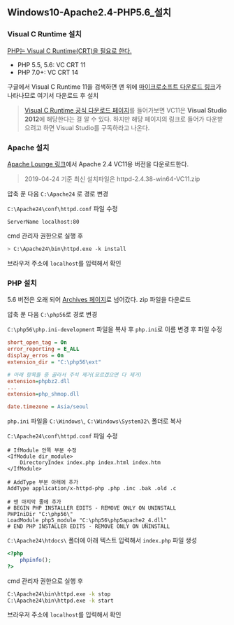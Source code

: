 

## Windows10-Apache2.4-PHP5.6_설치

### Visual C Runtime 설치

[PHP는 Visual C Runtime(CRT)을 필요로 한다.](<https://www.php.net/manual/en/install.windows.requirements.php>)

- PHP 5.5, 5.6: VC CRT 11
- PHP 7.0+: VC CRT 14

구글에서 Visual C Runtime 11을 검색하면 맨 위에 [마이크로소프트 다운로드 링크](https://www.microsoft.com/ko-kr/download/details.aspx?id=30679)가 나타나므로 여기서 다운로드 후 설치

> [Visual C Runtime 공식 다운로드 페이지](<https://support.microsoft.com/ko-kr/help/2977003/the-latest-supported-visual-c-downloads>)를 들어가보면 VC11은 **Visual Studio 2012**에 해당한다는 걸 알 수 있다. 하지만 해당 페이지의 링크로 들어가 다운받으려고 하면 Visual Studio를 구독하라고 나온다.

### Apache 설치

[Apache Lounge 링크](<https://www.apachelounge.com/download/VC11/>)에서 Apache 2.4 VC11용 버전을 다운로드한다.

> 2019-04-24 기준 최신 설치파일은 httpd-2.4.38-win64-VC11.zip

압축 푼 다음 `C:\Apache24` 로 경로 변경

`C:\Apache24\conf\httpd.conf` 파일 수정

```
ServerName localhost:80
```

cmd 관리자 권한으로 실행 후

```bash
> C:\Apache24\bin\httpd.exe -k install
```

브라우저 주소에 `localhost`를 입력해서 확인

### PHP 설치

5.6 버전은 오래 되어 [Archives 페이지](<https://windows.php.net/downloads/releases/archives/>)로 넘어갔다. zip 파일을 다운로드

압축 푼 다음 `C:\php56`로 경로 변경

`C:\php56\php.ini-development` 파일을 복사 후 `php.ini`로 이름 변경 후 파일 수정

```ini
short_open_tag = On
error_reporting = E_ALL
display_erros = On
extension_dir = "C:\php56\ext"

# 아래 항목들 중 골라서 주석 제거(모르겠으면 다 제거)
extension=phpbz2.dll
...
extension=php_shmop.dll

date.timezone = Asia/seoul
```

`php.ini` 파일을 `C:\Windows\`, `C:\Windows\System32\` 폴더로 복사

`C:\Apache24\conf\httpd.conf` 파일 수정

```properties
# IfModule 안쪽 부분 수정
<IfModule dir_module>
	DirectoryIndex index.php index.html index.htm
</IfModule>

# AddType 부분 아래에 추가
AddType application/x-httpd-php .php .inc .bak .old .c

# 맨 마지막 줄에 추가
# BEGIN PHP INSTALLER EDITS - REMOVE ONLY ON UNINSTALL
PHPIniDir "C:\php56\"
LoadModule php5_module "C:\php56\php5apache2_4.dll"
# END PHP INSTALLER EDITS - REMOVE ONLY ON UNINSTALL
```

`C:\Apache24\htdocs\` 폴더에 아래 텍스트 입력해서 `index.php` 파일 생성

```php
<?php
	phpinfo();
?>
```

cmd 관리자 권한으로 실행 후

```bash
C:\Apache24\bin\httpd.exe -k stop
C:\Apache24\bin\httpd.exe -k start
```

브라우저 주소에 `localhost`를 입력해서 확인
